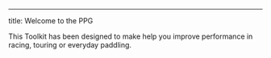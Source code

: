 ---
title: Welcome to the PPG

This Toolkit has been designed to make help  you improve performance in racing, touring  or  everyday paddling. 



